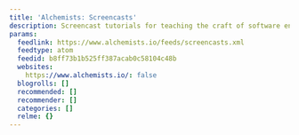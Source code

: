 ```yaml
---
title: 'Alchemists: Screencasts'
description: Screencast tutorials for teaching the craft of software engineering.
params:
  feedlink: https://www.alchemists.io/feeds/screencasts.xml
  feedtype: atom
  feedid: b8ff73b1b525ff387acab0c58104c48b
  websites:
    https://www.alchemists.io/: false
  blogrolls: []
  recommended: []
  recommender: []
  categories: []
  relme: {}
---
```

